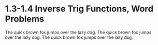 # 1.3-1.4 Inverse Trig Functions, Word Problems

The quick brown fox jumps over the lazy dog.
The quick brown fox jumps over the lazy dog.
The quick brown fox jumps over the lazy dog.



